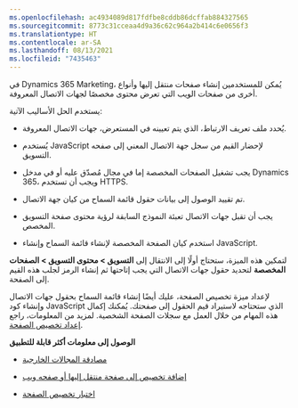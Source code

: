 ```yaml
---
ms.openlocfilehash: ac4934089d817fdfbe8cddb86dcffab884327565
ms.sourcegitcommit: 8773c31cceaa4d9a36c62c964a2b414c6e0656f3
ms.translationtype: HT
ms.contentlocale: ar-SA
ms.lasthandoff: 08/13/2021
ms.locfileid: "7435463"
---
```

في Dynamics 365 Marketing، يُمكن للمستخدمين إنشاء صفحات منتقل إليها وأنواع أخرى من صفحات الويب التي تعرض محتوى مخصصًا لجهات الاتصال المعروفة.

يستخدم الحل الأساليب الآتية:

-   يُحدد ملف تعريف الارتباط، الذي يتم تعيينه في المستعرض، جهات الاتصال المعروفة.

-   يُستخدم JavaScript لإحضار القيم من سجل جهة الاتصال المعني إلى صفحه التسويق.

-   يجب تشغيل الصفحات المخصصة إما في مجال مُصدّق عليه أو في مدخل Dynamics 365، ويجب أن تستخدم HTTPS.

-   تم تقييد الوصول إلى بيانات حقول قائمة السماح من كيان جهة الاتصال.

-   يجب أن تقبل جهات الاتصال تعبئة النموذج السابقة لرؤية محتوى صفحة التسويق المخصص.

-   استخدم كيان الصفحة المخصصة لإنشاء قائمة السماح وإنشاء JavaScript.

لتمكين هذه الميزة، ستحتاج أولًا إلى الانتقال إلى **التسويق > محتوى التسويق > الصفحات المخصصة** لتحديد حقول جهات الاتصال التي يجب إتاحتها ثم إنشاء الرمز لجلب هذه القيم إلى الصفحة.

لإعداد ميزة تخصيص الصفحة، عليك أيضًا إنشاء قائمة السماح بحقول جهات الاتصال وإنشاء كود JavaScript الذي ستحتاجه لاستيراد قيم الحقول إلى صفحتك. يُمكنك إكمال هذه المهام من خلال العمل مع سجلات الصفحة الشخصية. لمزيد من المعلومات، راجع [إعداد تخصيص الصفحة](/dynamics365/marketing/personalized-page-content?azure-portal=true#set-up-page-personalization).

**الوصول إلى معلومات أكثر قابلة للتطبيق**

-   [مصادقة المجالات الخارجية](/dynamics365/marketing/personalized-page-content?azure-portal=true#authenticate-your-external-domains)

-   [إضافة تخصيص إلى صفحة منتقل إليها أو صفحه ويب](/dynamics365/marketing/personalized-page-content?azure-portal=true#add-personalization-to-a-landing-page-or-web-page)

-   [اختبار تخصيص الصفحة](/dynamics365/marketing/personalized-page-content?azure-portal=true#test-your-page-personalization)
